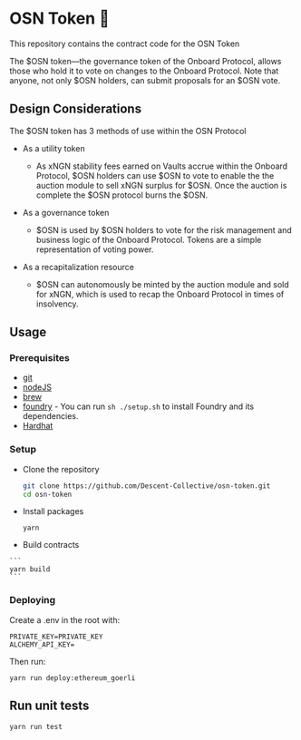 # OSN Token 🏦

This repository contains the contract code for the OSN Token

The $OSN token—the governance token of the Onboard Protocol, allows those who hold it to vote on changes to the Onboard Protocol. 
Note that anyone, not only $OSN holders, can submit proposals for an $OSN vote.

## Design Considerations

The $OSN token has 3 methods of use within the OSN Protocol 

- As a utility token
    - As xNGN stability fees earned on Vaults accrue within the Onboard Protocol, 
    $OSN holders can use $OSN to vote to enable the the auction module to sell xNGN surplus for $OSN.  Once the auction is complete the $OSN protocol burns the $OSN.

- As a governance token
    - $OSN is used by $OSN holders to vote for the risk management and business logic of the Onboard Protocol. Tokens are a simple representation of voting power.

- As a recapitalization resource
    - $OSN can autonomously be minted by the auction module and sold for xNGN, which is used to recap the Onboard Protocol in times of insolvency.


## Usage

### Prerequisites

-   [git](https://git-scm.com/downloads)
-   [nodeJS](https://nodejs.org/en/download/)
-   [brew](https://brew.sh/)
-   [foundry](https://getfoundry.sh) - You can run `sh ./setup.sh` to install Foundry and its dependencies.
-   [Hardhat](https://hardhat.org)

### Setup

-   Clone the repository

    ```bash
    git clone https://github.com/Descent-Collective/osn-token.git
    cd osn-token
    ```

-   Install packages

    ```
    yarn
    ```

 -   Build contracts

    ```
    yarn build
    ```


### Deploying

Create a .env in the root with:

```
PRIVATE_KEY=PRIVATE_KEY
ALCHEMY_API_KEY=
```

Then run:
```
yarn run deploy:ethereum_goerli
```

## Run unit tests

```shell
yarn run test
```
